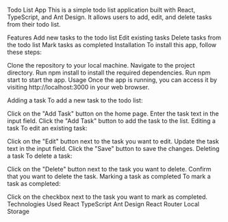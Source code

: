 Todo List App
This is a simple todo list application built with React, TypeScript, and Ant Design. It allows users to add, edit, and delete tasks from their todo list.

Features
Add new tasks to the todo list
Edit existing tasks
Delete tasks from the todo list
Mark tasks as completed
Installation
To install this app, follow these steps:

Clone the repository to your local machine.
Navigate to the project directory.
Run npm install to install the required dependencies.
Run npm start to start the app.
Usage
Once the app is running, you can access it by visiting http://localhost:3000 in your web browser.

Adding a task
To add a new task to the todo list:

Click on the "Add Task" button on the home page.
Enter the task text in the input field.
Click the "Add Task" button to add the task to the list.
Editing a task
To edit an existing task:

Click on the "Edit" button next to the task you want to edit.
Update the task text in the input field.
Click the "Save" button to save the changes.
Deleting a task
To delete a task:

Click on the "Delete" button next to the task you want to delete.
Confirm that you want to delete the task.
Marking a task as completed
To mark a task as completed:

Click on the checkbox next to the task you want to mark as completed.
Technologies Used
React
TypeScript
Ant Design
React Router
Local Storage
